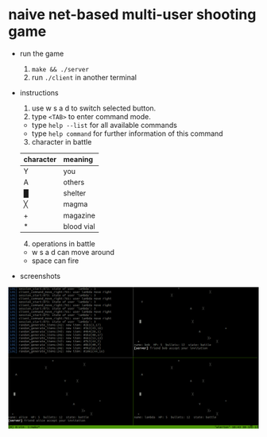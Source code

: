 # naive net-based multi-user shooting game

* run the game
  1. `make && ./server`
  2. run `./client` in another terminal

* instructions
  1. use w s a d to switch selected button.
  2. type `<TAB>` to enter command mode.
	* type `help --list` for all available commands
	* type `help command` for further information of this command
  3. character in battle

	|  character  |  meaning  |
	|-------------|-----------|
	|      Y      |    you    |
	|      A      |   others  |
	|      █      |  shelter  |
	|      ╳      |   magma   |
	|      +      |  magazine |
	|      *      | blood vial|
  4. operations in battle
    * w s a d can move around
	* space can fire

* screenshots

![](sample.png)
